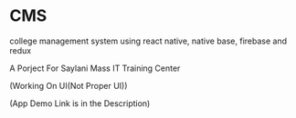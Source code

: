 # CMS
 college management system using react native, native base, firebase and redux
 
 A Porject For Saylani Mass IT Training Center
 
 (Working On UI(Not Proper UI))
 
(App Demo Link is in the Description)

